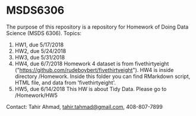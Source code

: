 # MSDS6306
The purpose of this repository is a repository for Homework of Doing Data Science (MSDS 6306).
Topics:
1) HW1, due 5/17/2018
2) HW2, due 5/24/2018
3) HW3, due 5/31/2018
4) HW4, due 6/7/2018
Homework 4 dataset is from fivethirtyeight ("https://github.com/rudeboybert/fivethirtyeight"). HW4 is inside directory /Homework. Inside this folder you can find RMarkdown script, HTML file, and data from 'fivethirtyeight'. 
5) HW5, due 6/14/2018
This HW is about Tidy Data. Please go to /Homework/HW5

Contact: Tahir Ahmad, tahir.tahmad@gmail.com, 408-807-7899
